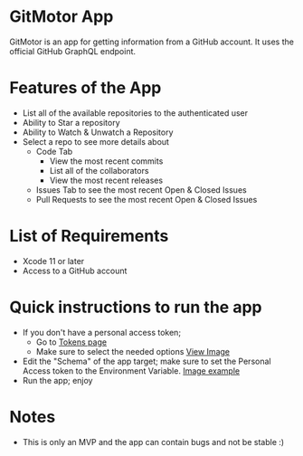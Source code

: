 # GitMotor App

GitMotor is an app for getting information from a GitHub account.
It uses the official GitHub GraphQL endpoint.

# Features of the App

- List all of the available repositories to the authenticated user
- Ability to Star a repository
- Ability to Watch & Unwatch a Repository
- Select a repo to see more details about
  - Code Tab
    - View the most recent commits
    - List all of the collaborators
    - View the most recent releases
  - Issues Tab to see the most recent Open & Closed Issues
  - Pull Requests to see the most recent Open & Closed Issues

# List of Requirements

- Xcode 11 or later
- Access to a GitHub account

# Quick instructions to run the app

- If you don't have a personal access token;
  - Go to [Tokens page](https://github.com/settings/tokens)
  - Make sure to select the needed options [View Image](https://cln.sh/jOr3Bl)
- Edit the "Schema" of the app target; make sure to set the Personal Access token to the Environment Variable. [Image example](https://cln.sh/KI8iYH)
- Run the app; enjoy

# Notes

- This is only an MVP and the app can contain bugs and not be stable :)
